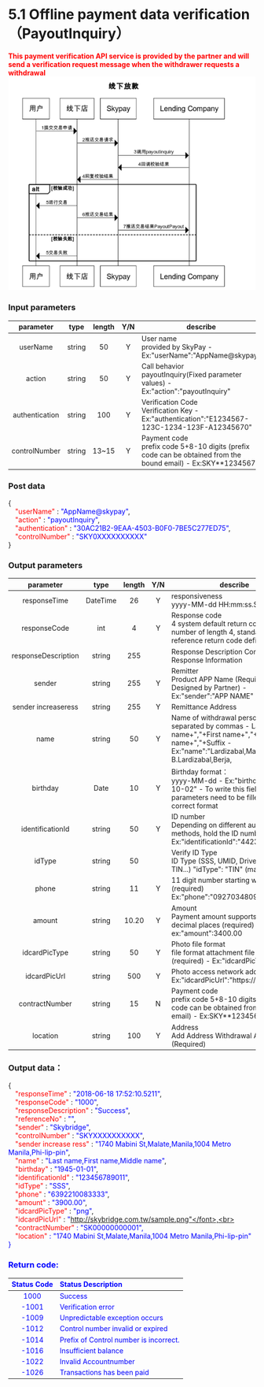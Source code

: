 # 5.1 Offline payment data verification（PayoutInquiry）

**<font color=red>This payment verification API service is provided by the partner and will send a verification request message when the withdrawer requests a withdrawal</font>**
![](../public/4.1线下放款.png)

### Input parameters

| parameter                        |    type     | length   |Y/N |describe|
| :-------------------------: | :-----------: |:-----:|:----:|--------------------------------|   
|userName |string|50|Y|User name<br> provided by SkyPay - Ex:"userName":"AppName@skypay"|
|action|string|50|Y|Call behavior<br>payoutInquiry(Fixed parameter values) - Ex:"action":"payoutInquiry"|
|authentication   |string |100|Y|Verification Code<br>  Verification Key - Ex:"authentication":"E1234567-123C-1234-123F-A12345670"|
|controlNumber |string|13~15|Y| Payment code <br> prefix code 5+8-10 digits (prefix code can be obtained from the bound email) - Ex:SKY**12345678|

### Post data

{<br>
    <font color=red>&ensp;&ensp;"userName"</font> : <font color=blue>"AppName@skypay"</font>,<br>
    <font color=red>&ensp;&ensp;"action"</font> : <font color=blue>"payoutInquiry"</font>,<br>
    <font color=red>&ensp;&ensp;"authentication"</font> : <font color=blue>"30AC21B2-9EAA-4503-B0F0-7BE5C277ED75"</font>,<br>
    <font color=red>&ensp;&ensp;"controlNumber"</font> : <font color=blue>"SKY0XXXXXXXXXX"</font><br>
}


### Output parameters
|              parameter                        |    type     | length   |Y/N |describe|
| :-----------------------------: | :-----------: |:-----:| :--:|--------------------------------|   
|responseTime  |DateTime|26|Y |responsiveness <br>  yyyy-MM-dd HH:mm:ss.SSSS|
|responseCode  |int|4|Y |Response code <br>4 system default return code, a number of length 4, standard reference return code definition|
|responseDescription  |string|255||Response Description Content <br> Response Information|
|sender  |string|255|Y|Remitter<br> Product APP Name (Required: Designed by Partner) - Ex:"sender":"APP NAME"|
|sender increaseress|string|255|Y |Remittance Address|
|name |string |50| Y|Name of withdrawal person <br> separated by commas  - Last name+","+First name+","+Middle name+","+Suffix - Ex:"name":"Lardizabal,Mary Annalou B.Lardizabal,Berja,|
|birthday |Date|10|Y |Birthday format：<br>yyyy-MM-dd - Ex:"birthday":"1991-10-02" -  To write this field, the parameters need to be filled in the correct format|
|identificationId  |string|50|Y|ID number <br>Depending on different authentication methods, hold the ID number - Ex:"identificationId":"442301922000"|
|idType  |string|50| |Verify ID Type <br> ID Type (SSS, UMID, Driver's License, TIN...) "idType": "TIN" (mandatory)|
|phone |string|11| Y |11 digit number starting with 09 (required) <br> Ex:"phone":"09270348095"|
|amount |string|10.20| Y |Amount <br>Payment amount supports two decimal places (required) -  ex:"amount":3400.00|
|idcardPicType |string|50| Y|Photo file format <br>file format attachment file name (required) - Ex:"idcardPicType":"jpg"|
|idcardPicUrl |string |500|Y|Photo access network address<br> Ex:"idcardPicUrl":"https://12334"|
|contractNumber  |string|15|N|Payment code <br> prefix code 5+8-10 digits (prefix code can be obtained from the bound email) - Ex:SKY**12345678|
|location  |string |100| Y|Address<br> Add Address Withdrawal Address (Required)|

### Output data：

{<br>
    <font color=red>&ensp;&ensp;"responseTime"</font> : <font color=blue>"2018-06-18 17:52:10.5211"</font>,<br>
    <font color=red>&ensp;&ensp;"responseCode"</font> : <font color=blue>"1000"</font>,<br>
    <font color=red>&ensp;&ensp;"responseDescription"</font> : <font color=blue>"Success"</font>,<br>
    <font color=red>&ensp;&ensp;"referenceNo"</font> : <font color=blue>""</font>,<br>
    <font color=red>&ensp;&ensp;"sender"</font> : <font color=blue>"Skybridge"</font>,<br>
    <font color=red>&ensp;&ensp;"controlNumber"</font> : <font color=blue>"SKYXXXXXXXXXX"</font>,<br>
    <font color=red>&ensp;&ensp;"sender increase ress"</font> : <font color=blue>"1740 Mabini St,Malate,Manila,1004 Metro Manila,Phi-lip-pin"</font>,<br>
    <font color=red>&ensp;&ensp;"name"</font> : <font color=blue>"Last name,First name,Middle name"</font>,<br>
    <font color=red>&ensp;&ensp;"birthday"</font> : <font color=blue>"1945-01-01"</font>,<br>
    <font color=red>&ensp;&ensp;"identificationId"</font> : <font color=blue>"123456789011"</font>,<br>
    <font color=red>&ensp;&ensp;"idType"</font> : <font color=blue>"SSS"</font>,<br>
    <font color=red>&ensp;&ensp;"phone"</font> : <font color=blue>"6392210083333"</font>,<br>
    <font color=red>&ensp;&ensp;"amount"</font> : <font color=blue>"3900.00"</font>,<br>
    <font color=red>&ensp;&ensp;"idcardPicType"</font> : <font color=blue>"png"</font>,<br>
    <font color=red>&ensp;&ensp;"idcardPicUrl"</font> : <font color=blue>"http://skybridge.com.tw/sample.png"</font>,<br>
    <font color=red>&ensp;&ensp;"contractNumber"</font> : <font color=blue>"SK00000000001"</font>,<br>
    <font color=red>&ensp;&ensp;"location"</font> : <font color=blue>"1740 Mabini St,Malate,Manila,1004 Metro Manila,Phi-lip-pin"</font><br>
}


### Return code:

| Status Code                        |   Status Description    | 
| :-------------------------: | :----------- |
|1000 |Success|
|-1001|Verification error|
|-1009|Unpredictable exception occurs|
|-1012|Control number invalid or expired|
|-1014|Prefix of Control number is incorrect.|
|-1016|Insufficient balance|
|-1022|Invalid Accountnumber|
|-1026|Transactions has been paid|



